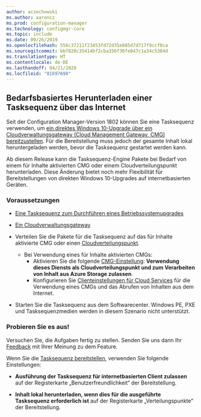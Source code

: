 ```yaml
---
author: aczechowski
ms.author: aaroncz
ms.prod: configuration-manager
ms.technology: configmgr-core
ms.topic: include
ms.date: 09/26/2019
ms.openlocfilehash: 556c37211f23453fd72d35e885d7d717f9ccf0ca
ms.sourcegitcommit: bbf820c35414bf2cba356f30fe047c1a34c5384d
ms.translationtype: HT
ms.contentlocale: de-DE
ms.lasthandoff: 04/21/2020
ms.locfileid: "81697698"
---
```

## <a name="task-sequence-download-on-demand-over-the-internet"></a><a name="bkmk_dodcmg"></a> Bedarfsbasiertes Herunterladen einer Tasksequenz über das Internet

<!--3601238-->
Seit der Configuration Manager-Version 1802 können Sie eine Tasksequenz verwenden, um [ein direktes Windows 10-Upgrade über ein Cloudverwaltungsgateway (Cloud Management Gateway, CMG) bereitzustellen](../../../../../osd/deploy-use/deploy-a-task-sequence.md#deploy-windows-10-in-place-upgrade-via-cmg). Für die Bereitstellung muss jedoch der gesamte Inhalt lokal heruntergeladen werden, bevor die Tasksequenz gestartet werden kann.

Ab diesem Release kann die Tasksequenz-Engine Pakete bei Bedarf von einem für Inhalte aktivierten CMG oder einem Cloudverteilungspunkt herunterladen. Diese Änderung bietet noch mehr Flexibilität für Bereitstellungen von direkten Windows 10-Upgrades auf internetbasierten Geräten.

### <a name="prerequisites"></a>Voraussetzungen

- [Eine Tasksequenz zum Durchführen eines Betriebssystemupgrades](../../../../../osd/deploy-use/create-a-task-sequence-to-upgrade-an-operating-system.md)

- [Ein Cloudverwaltungsgateway](../../../../clients/manage/cmg/setup-cloud-management-gateway.md)

- Verteilen Sie die Pakete für die Tasksequenz auf das für Inhalte aktivierte CMG oder einen [Cloudverteilungspunkt](../../../../plan-design/hierarchy/use-a-cloud-based-distribution-point.md).

  - Bei Verwendung eines für Inhalte aktivierten CMGs:
    - Aktivieren Sie die folgende [CMG-Einstellung](../../../../clients/manage/cmg/setup-cloud-management-gateway.md#settings): **Verwendung dieses Diensts als Cloudverteilungspunkt und zum Verarbeiten von Inhalt aus Azure Storage zulassen**.
    - Konfigurieren Sie [Clienteinstellungen für Cloud Services](../../../../clients/deploy/about-client-settings.md#cloud-services) für die Verwendung eines CMGs und das Abrufen von Inhalten aus dem Internet.

- Starten Sie die Tasksequenz aus dem Softwarecenter. Windows PE, PXE und Tasksequenzmedien werden in diesem Szenario nicht unterstützt.

### <a name="try-it-out"></a>Probieren Sie es aus!

Versuchen Sie, die Aufgaben fertig zu stellen. Senden Sie uns dann Ihr [Feedback](../../../../understand/find-help.md#product-feedback) mit Ihrer Meinung zu dem Feature.

Wenn Sie die [Tasksequenz bereitstellen](../../../../../osd/deploy-use/deploy-a-task-sequence.md), verwenden Sie folgende Einstellungen:

- **Ausführung der Tasksequenz für internetbasierten Client zulassen** auf der Registerkarte „Benutzerfreundlichkeit“ der Bereitstellung.

- **Inhalt lokal herunterladen, wenn dies für die ausgeführte Tasksequenz erforderlich ist** auf der Registerkarte „Verteilungspunkte“ der Bereitstellung.